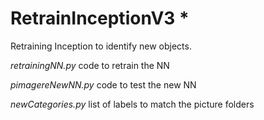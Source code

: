 # RetrainInceptionV3 *

Retraining Inception to identify new objects.

*retrainingNN.py* code to retrain the NN

*pimagereNewNN.py* code to test the new NN

*newCategories.py* list of labels to match the picture folders


